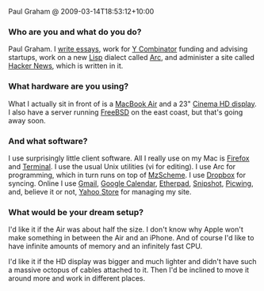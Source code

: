 Paul Graham @ 2009-03-14T18:53:12+10:00

### Who are you and what do you do?

Paul Graham. I [write essays](http://www.paulgraham.com/articles.html "Paul's collective essays."), work for [Y Combinator](http://ycombinator.com/ "A new-age venture firm.") funding and advising startups, work on a new [Lisp](http://www.paulgraham.com/lisp.html "Paul's page on the Lisp language.") dialect called [Arc](http://arclanguage.org/ "A new dialect of the Lisp language."), and administer a site called [Hacker News](http://news.ycombinator.com/ "News for hackers."), which is written in it.

### What hardware are you using?

What I actually sit in front of is a [MacBook Air][macbook-air] and a 23" [Cinema HD display][cinema-display]. I also have a server running [FreeBSD][] on the east coast, but that's going away soon.

### And what software?

I use surprisingly little client software. All I really use on my Mac is [Firefox][] and [Terminal][]. I use the usual Unix utilities (vi for editing). I use Arc for programming, which in turn runs on top of [MzScheme][]. I use [Dropbox][] for syncing. Online I use [Gmail][], [Google Calendar][google-calendar], [Etherpad][], [Snipshot][], [Picwing][], and, believe it or not, [Yahoo Store][small-business] for managing my site.

### What would be your dream setup?

I'd like it if the Air was about half the size. I don't know why Apple won't make something in between the Air and an iPhone. And of course I'd like to have infinite amounts of memory and an infinitely fast CPU.

I'd like it if the HD display was bigger and much lighter and didn't have such a massive octopus of cables attached to it. Then I'd be inclined to move it around more and work in different places.

[macbook-air]: http://www.apple.com/macbookair/ "The super-thin Intel-based Mac laptop."
[cinema-display]: http://www.apple.com/displays/cinema/ "The LCD display line."
[freebsd]: http://freebsd.org/ "An open source operating system."
[firefox]: http://mozilla.com/firefox/ "The very popular open source web browser."
[terminal]: http://www.apple.com/macosx/technology/unix.html "The console application for OS X."
[mzscheme]: http://plt-scheme.org/software/mzscheme/ "The core virtual machine for the PLT Scheme language."
[dropbox]: http://getdropbox.com/ "Online syncing and storage."
[gmail]: http://mail.google.com/ "Web-based email."
[google-calendar]: http://calendar.google.com/ "A web-based calendar client."
[etherpad]: http://etherpad.com/ "Online collaborative text editing."
[snipshot]: http://snipshot.com/ "An online image editor."
[picwing]: http://picwing.com/ "An online photo sharing service."
[small-business]: http://smallbusiness.yahoo.com/ecommerce/ "Online retail/merchant services and hosting."
